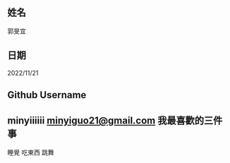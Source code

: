姓名
----
郭旻宜

日期
----
2022/11/21

Github Username
---------------
minyiiiiii
minyiguo21@gmail.com
我最喜歡的三件事
---------------
睡覺
吃東西
跳舞